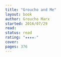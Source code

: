 ```yaml
---
title: "Groucho and Me"
layout: book
author: Groucho Marx
started: 2016/07/29
read: 
status: read
rating: "★★★★☆"
cover: 
pages: 376
---
```


